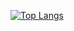 [![Top Langs](https://my-github-readme-stats-lime.vercel.app/api/top-langs/?username=weiyilai)](https://github.com/anuraghazra/github-readme-stats)

